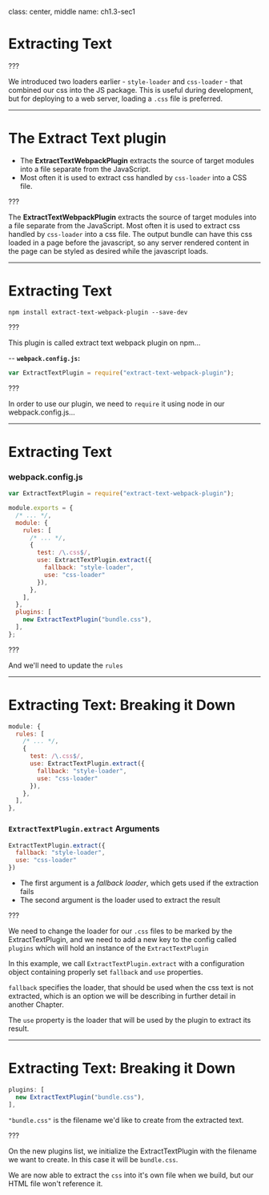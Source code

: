 class: center, middle
name: ch1.3-sec1
# Extracting Text


???

We introduced two loaders earlier - `style-loader` and `css-loader` - that combined our css into the JS package. This is useful during development, but for deploying to a web server, loading a `.css` file is preferred.

---

# The Extract Text plugin

* The __ExtractTextWebpackPlugin__ extracts the source of target modules into a file separate from the JavaScript.
* Most often it is used to extract css handled by `css-loader` into a CSS file.

???

The __ExtractTextWebpackPlugin__ extracts the source of target modules into a file separate from the JavaScript. Most often it is used to extract css handled by `css-loader` into a css file.  The output bundle can have this css loaded in a page before the javascript, so any server rendered content in the page can be styled as desired while the javascript loads.

---

# Extracting Text

```shell
npm install extract-text-webpack-plugin --save-dev
```

???

This plugin is called extract text webpack plugin on npm...

--
**`webpack.config.js`:**
```js
var ExtractTextPlugin = require("extract-text-webpack-plugin");
```

???

In order to use our plugin, we need to `require` it using node in our webpack.config.js...

---

# Extracting Text

### webpack.config.js

```js
var ExtractTextPlugin = require("extract-text-webpack-plugin");

module.exports = {
  /* ... */,
  module: {
    rules: [
      /* ... */,
      {
        test: /\.css$/,
        use: ExtractTextPlugin.extract({
          fallback: "style-loader",
          use: "css-loader"
        }),
      },
    ],
  },
  plugins: [
    new ExtractTextPlugin("bundle.css"),
  ],
};
```

???

And we'll need to update the `rules`

---

# Extracting Text: Breaking it Down

```js
module: {
  rules: [
    /* ... */,
    {
      test: /\.css$/,
      use: ExtractTextPlugin.extract({
        fallback: "style-loader",
        use: "css-loader"
      }),
    },
  ],
},
```

### `ExtractTextPlugin.extract` Arguments

```js
ExtractTextPlugin.extract({
  fallback: "style-loader",
  use: "css-loader"
})
```

* The first argument is a _fallback loader_, which gets used if the extraction fails
* The second argument is the loader used to extract the result

???

We need to change the loader for our `.css` files to be marked by the ExtractTextPlugin, and we need to add a new key to the config called `plugins` which will hold an instance of the `ExtractTextPlugin`

In this example, we call `ExtractTextPlugin.extract` with a configuration object containing properly set `fallback` and `use` properties.

`fallback` specifies the loader, that should be used when the css text is not extracted, which is an option we will be describing in further detail in another Chapter.

The `use` property is the loader that will be used by the plugin to extract its result.

---

# Extracting Text: Breaking it Down

```js
plugins: [
  new ExtractTextPlugin("bundle.css"),
],
```

`"bundle.css"` is the filename we'd like to create from the extracted text.

???

On the new plugins list, we initialize the ExtractTextPlugin with the filename we want to create. In this case it will be `bundle.css`.

We are now able to extract the `css` into it's own file when we build, but our HTML file won't reference it.
